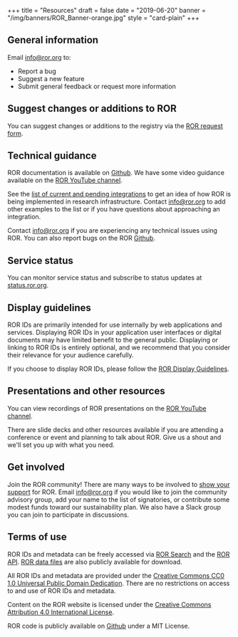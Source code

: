 +++
title = "Resources"
draft = false
date = "2019-06-20"
banner = "/img/banners/ROR_Banner-orange.jpg"
style = "card-plain"
+++

## General information

Email <info@ror.org> to:

-   Report a bug
-   Suggest a new feature
-   Submit general feedback or request more information

## Suggest changes or additions to ROR
You can suggest changes or additions to the registry via the [ROR request form](/curation).

## Technical guidance
ROR documentation is available on [Github](https://www.github.com/ror-community). We have some video guidance available on the [ROR YouTube channel](https://www.youtube.com/channel/UCQBOpOpW-JEKoVCUlmCK1Eg).

See the [list of current and pending integrations](/integrations) to get an idea of how ROR is being implemented in research infrastructure. Contact [info@ror.org](mailto:info@ror.org) to add other examples to the list or if you have questions about approaching an integration.

Contact <info@ror.org> if you are experiencing any technical issues using ROR. You can also report bugs on the ROR [Github](https://www.github.com/ror-community).

## Service status

You can monitor service status and subscribe to status updates at [status.ror.org](https://status.ror.org).

## Display guidelines

ROR IDs are primarily intended for use internally by web applications and services. Displaying ROR IDs in your application user interfaces or digital documents may have limited benefit to the general public. Displaying or linking to ROR IDs is entirely optional, and we recommend that you consider their relevance for your audience carefully.

If you choose to display ROR IDs, please follow the [ROR  Display Guidelines](/display-guidelines).

## Presentations and other resources

You can view recordings of ROR presentations on the [ROR YouTube channel](https://www.youtube.com/channel/UCQBOpOpW-JEKoVCUlmCK1Eg).

There are slide decks and other resources available if you are attending a conference or event and planning to talk about ROR. Give us a shout and we'll set you up with what you need.


## Get involved

Join the ROR community! There are many ways to be involved to [show your support](/supporters) for ROR. Email [info@ror.org](mailto:info@ror.org) if you would like to join the community advisory group, add your name to the list of signatories, or contribute some modest funds toward our sustainability plan. We also have a Slack group you can join to participate in discussions.

## Terms of use
ROR IDs and metadata can be freely accessed via [ROR Search](https://ror.org/search) and the [ROR API](https://api.ror.org/organizations). [ROR data files](https://doi.org/10.6084/m9.figshare.c.4596503) are also publicly available for download.

All ROR IDs and metadata are provided under the [Creative Commons CC0 1.0 Universal Public Domain Dedication](https://creativecommons.org/publicdomain/zero/1.0//). There are no restrictions on access to and use of ROR IDs and metadata.

Content on the ROR website is licensed under the [Creative Commons Attribution 4.0 International License](https://creativecommons.org/licenses/by/4.0/).

ROR code is publicly available on [Github](https://github.com/ror-community) under a MIT License.
